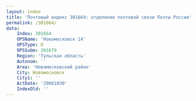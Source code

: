 ```yaml
---
layout: index
title: 'Почтовый индекс 301664: отделение почтовой связи Почты России'
permalink: /301664/
data:
    Index: 301664
    OPSName: 'Новомосковск 14'
    OPSType: О
    OPSSubm: 301679
    Region: 'Тульская область'
    Autonom: ''
    Area: 'Новомосковский район'
    City: Новомосковск
    City1: ''
    ActDate: '20001030'
    IndexOld: ''
---
```

